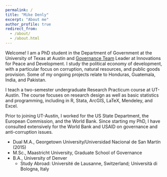 ```yaml
---
permalink: /
title: "Mike Denly"
excerpt: "About me"
author_profile: true
redirect_from: 
  - /about/
  - /about.html
---
```


Welcome! I am a PhD student in the Department of Government at the University of Texas at Austin and [Governance Team](http://www.ipdutexas.org/governance.html) Leader at Innovations for Peace and Development. I study the political economy of development, with a particular focus on corruption, natural resources, and public goods provision. Some of my ongoing projects relate to Honduras, Guatemala, India, and Pakistan.

I teach a two-semester undergraduate Research Practicum course at UT-Austin. The course focuses on research design as well as basic statistics and programming, including in R, Stata, ArcGIS, LaTeX, Mendeley, and Excel.

Prior to joining UT-Austin, I worked for the US State Department, the European Commission, and the World Bank. Since starting my PhD, I have consulted extensively for the World Bank and USAID on governance and anti-corruption issues. 

* Dual M.A., Georgetown University/Universidad Nacional de San Martín (2015)
* M.Sc., Maastricht University, Graduate School of Governance
* B.A., University of Denver
  * Study Abroad: Université de Lausanne, Switzerland; Università di Bologna, Italy


